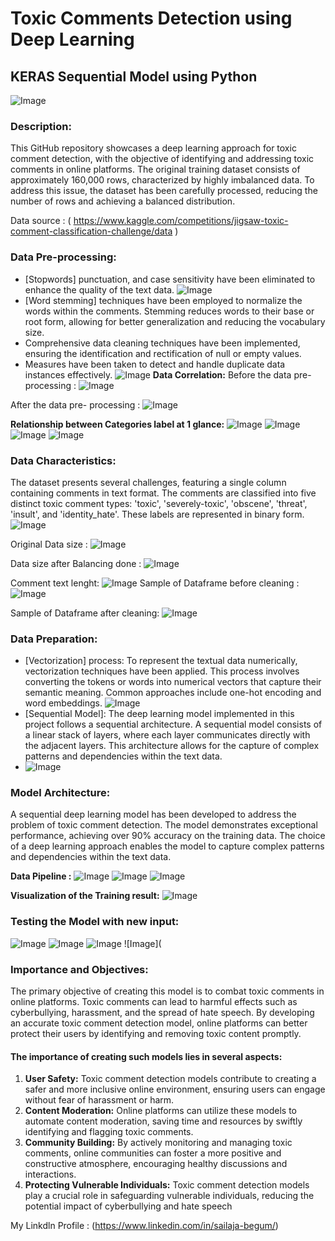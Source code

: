 # Toxic Comments Detection using Deep Learning
##  KERAS Sequential Model using Python

![Image](https://imgur.com/SzC5WSF.jpg)

### Description:

This GitHub repository showcases a deep learning approach for toxic comment detection, with the objective of identifying and addressing toxic comments in online platforms. The original training dataset consists of approximately 160,000 rows, characterized by highly imbalanced data. To address this issue, the dataset has been carefully processed, reducing the number of rows and achieving a balanced distribution.

Data source : ( https://www.kaggle.com/competitions/jigsaw-toxic-comment-classification-challenge/data )

### Data Pre-processing:
- [Stopwords]  punctuation, and case sensitivity have been eliminated to enhance the quality of the text data.
![Image](https://imgur.com/DRIfwvw.jpg)
- [Word stemming] techniques have been employed to normalize the words within the comments. Stemming reduces words to their base or root form, allowing for better generalization and reducing the vocabulary size.
- Comprehensive data cleaning techniques have been implemented, ensuring the identification and rectification of null or empty values.
- Measures have been taken to detect and handle duplicate data instances effectively.
![Image](https://imgur.com/e7zyqex.jpg)
**Data Correlation:**
Before the data pre-processing :
![Image](https://imgur.com/6uTffic.jpg)

After the data pre- processing :
![Image](https://imgur.com/SqdDsnS.jpg)

**Relationship between Categories label at 1 glance:** 
![Image](https://imgur.com/B38TfmU.jpg)
![Image](https://imgur.com/Ucj58Bk.jpg)
![Image](https://imgur.com/GkQPrnG.jpg)
![Image](https://imgur.com/5nbaik5.jpg)

### Data Characteristics:

The dataset presents several challenges, featuring a single column containing comments in text format. The comments are classified into five distinct toxic comment types: 'toxic', 'severely-toxic', 'obscene', 'threat', 'insult', and 'identity_hate'. These labels are represented in binary form.
![Image](https://imgur.com/b5o52Gs.jpg)

Original Data size :
![Image](https://imgur.com/uXBFYQZ.jpg)

Data size after Balancing done :
![Image](https://imgur.com/azxW74w.jpg)

Comment text lenght:
![Image](https://imgur.com/7Wyhapi.jpg)
Sample of Dataframe before cleaning :
![Image](https://imgur.com/jKVCmZK.jpg)

Sample of Dataframe after cleaning:
![Image](https://imgur.com/MEzK91j.jpg)


### Data Preparation:

- [Vectorization] process: To represent the textual data numerically, vectorization techniques have been applied. This process involves converting the tokens or words into numerical vectors that capture their semantic meaning. Common approaches include one-hot encoding and word embeddings.
![Image](https://imgur.com/8QnJdYj.jpg)
- [Sequential Model]: The deep learning model implemented in this project follows a sequential architecture. A sequential model consists of a linear stack of layers, where each layer communicates directly with the adjacent layers. This architecture allows for the capture of complex patterns and dependencies within the text data.
- ![Image](https://imgur.com/z246rEI.jpg)

### Model Architecture:
A sequential deep learning model has been developed to address the problem of toxic comment detection. The model demonstrates exceptional performance, achieving over 90% accuracy on the training data. The choice of a deep learning approach enables the model to capture complex patterns and dependencies within the text data.

**Data Pipeline :**
![Image](https://imgur.com/IqsWoFT.jpg)
![Image](https://imgur.com/ccg2xTB.jpg)
![Image](https://imgur.com/iiAwtS7.jpg)

**Visualization of the Training result:**
![Image](https://imgur.com/K1D8SUq.jpg)

### Testing the Model with new input:
![Image](https://imgur.com/Z7ZPpgd.jpg)
![Image](https://imgur.com/ggtpHhU.jpg)
![Image](https://imgur.com/LhFArGa.jpg)
![Image](

### Importance and Objectives:
The primary objective of creating this model is to combat toxic comments in online platforms. Toxic comments can lead to harmful effects such as cyberbullying, harassment, and the spread of hate speech. By developing an accurate toxic comment detection model, online platforms can better protect their users by identifying and removing toxic content promptly.

#### The importance of creating such models lies in several aspects:
1. **User Safety:** Toxic comment detection models contribute to creating a safer and more inclusive online environment, ensuring users can engage without fear of harassment or harm.
2. **Content Moderation:** Online platforms can utilize these models to automate content moderation, saving time and resources by swiftly identifying and flagging toxic comments.
3. **Community Building:** By actively monitoring and managing toxic comments, online communities can foster a more positive and constructive atmosphere, encouraging healthy discussions and interactions.
4. **Protecting Vulnerable Individuals:** Toxic comment detection models play a crucial role in safeguarding vulnerable individuals, reducing the potential impact of cyberbullying and hate speech

My Linkdln Profile : (https://www.linkedin.com/in/sailaja-begum/)
